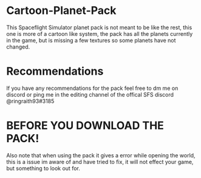 # Cartoon-Planet-Pack
This Spaceflight Simulator planet pack is not meant to be like the rest, this one is more of a cartoon like system, the pack has all the planets currently in the game, but is missing a few textures so some planets have not changed.

# Recommendations
If you have any recommendations for the pack feel free to dm me on discord or ping me in the editing channel of the offical SFS discord @ringraith93#3185

# BEFORE YOU DOWNLOAD THE PACK!
Also note that when using the pack it gives a error while opening the world, this is a issue im aware of and have tried to fix, it will not effect your game, but something to look out for.
